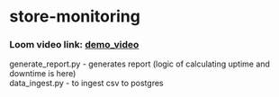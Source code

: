 # store-monitoring

### Loom video link: [demo_video](https://www.loom.com/share/a8a7693c75de4b4ca54342a2f99090c4)



generate_report.py - generates report (logic of calculating uptime and downtime is here) \
data_ingest.py - to ingest csv to postgres 
